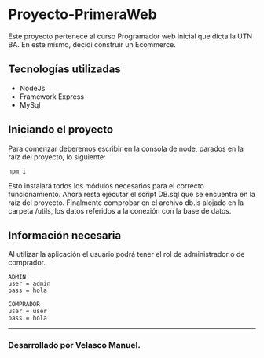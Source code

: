 # Proyecto-PrimeraWeb
Este proyecto pertenece al curso Programador web inicial que dicta la UTN BA. En este mismo, decidí construir un Ecommerce. 
## Tecnologías utilizadas 
* NodeJs
* Framework Express
* MySql
## Iniciando el proyecto
Para comenzar deberemos escribir en la consola de node, parados en la raíz del proyecto, lo siguiente: 

```
npm i
```
Esto instalará todos los módulos necesarios para el correcto funcionamiento.
Ahora resta ejecutar el script DB.sql que se encuentra en la raíz del proyecto. 
Finalmente comprobar en el archivo db.js alojado en la carpeta /utils, los datos referidos a la conexión con la base de datos. 
## Información necesaria
Al utilizar la aplicación el usuario podrá tener el rol de administrador o de comprador. 
```
ADMIN
user = admin
pass = hola

COMPRADOR
user = user
pass = hola
```
---
### Desarrollado por Velasco Manuel.

